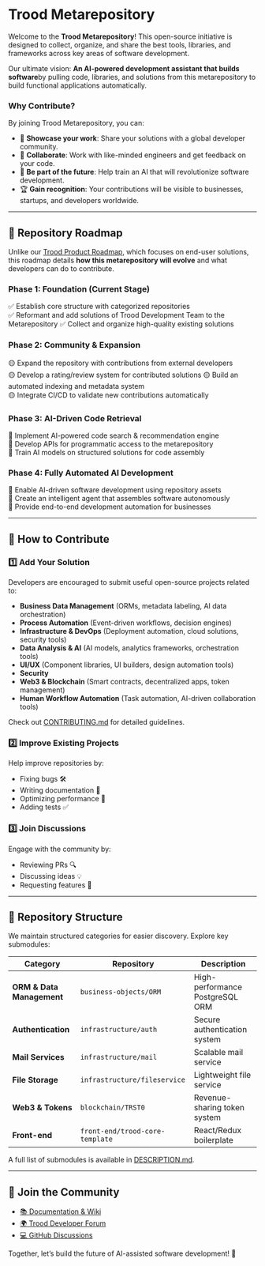 # Trood Metarepository

Welcome to the **Trood Metarepository**! This open-source initiative is designed to collect, organize, and share the best tools, libraries, and frameworks across key areas of software development.

Our ultimate vision: **An AI-powered development assistant that builds software**by pulling code, libraries, and solutions from this metarepository to build functional applications automatically.

### Why Contribute?
By joining Trood Metarepository, you can:
- 🚀 **Showcase your work**: Share your solutions with a global developer community.
- 🤝 **Collaborate**: Work with like-minded engineers and get feedback on your code.
- 🎯 **Be part of the future**: Help train an AI that will revolutionize software development.
- 🏆 **Gain recognition**: Your contributions will be visible to businesses, startups, and developers worldwide.

---

## 📌 Repository Roadmap
Unlike our [Trood Product Roadmap](ROADMAP.md), which focuses on end-user solutions, this roadmap details **how this metarepository will evolve** and what developers can do to contribute.

### **Phase 1: Foundation (Current Stage)**
✅ Establish core structure with categorized repositories  
✅ Reformant and add solutions of Trood Development Team to the Metarepository
✅ Collect and organize high-quality existing solutions  
 

### **Phase 2: Community & Expansion**
🟡 Expand the repository with contributions from external developers  
🟡 Develop a rating/review system for contributed solutions
🟡 Build an automated indexing and metadata system   
🟡 Integrate CI/CD to validate new contributions automatically  

### **Phase 3: AI-Driven Code Retrieval**
🔵 Implement AI-powered code search & recommendation engine  
🔵 Develop APIs for programmatic access to the metarepository  
🔵 Train AI models on structured solutions for code assembly  

### **Phase 4: Fully Automated AI Development**
🔴 Enable AI-driven software development using repository assets  
🔴 Create an intelligent agent that assembles software autonomously  
🔴 Provide end-to-end development automation for businesses  

---

## 🔧 How to Contribute

### 1️⃣ Add Your Solution
Developers are encouraged to submit useful open-source projects related to:
- **Business Data Management** (ORMs, metadata labeling, AI data orchestration)
- **Process Automation** (Event-driven workflows, decision engines)
- **Infrastructure & DevOps** (Deployment automation, cloud solutions, security tools)
- **Data Analysis & AI** (AI models, analytics frameworks, orchestration tools)
- **UI/UX** (Component libraries, UI builders, design automation tools)
- **Security** 
- **Web3 & Blockchain** (Smart contracts, decentralized apps, token management)
- **Human Workflow Automation** (Task automation, AI-driven collaboration tools)

Check out [CONTRIBUTING.md](CONTRIBUTING.md) for detailed guidelines.

### 2️⃣ Improve Existing Projects
Help improve repositories by:
- Fixing bugs 🛠️
- Writing documentation 📖
- Optimizing performance 🚀
- Adding tests ✅

### 3️⃣ Join Discussions
Engage with the community by:
- Reviewing PRs 🔍
- Discussing ideas 💡
- Requesting features 🎯

---

## 📂 Repository Structure

We maintain structured categories for easier discovery. Explore key submodules:

| **Category**            | **Repository**               | **Description** |
|-------------------------|-----------------------------|----------------|
| **ORM & Data Management** | `business-objects/ORM` | High-performance PostgreSQL ORM |
| **Authentication** | `infrastructure/auth` | Secure authentication system |
| **Mail Services** | `infrastructure/mail` | Scalable mail service |
| **File Storage** | `infrastructure/fileservice` | Lightweight file service |
| **Web3 & Tokens** | `blockchain/TRST0` | Revenue-sharing token system |
| **Front-end** | `front-end/trood-core-template` | React/Redux boilerplate |

A full list of submodules is available in [DESCRIPTION.md](DESCRIPTION.md).

---

## 💬 Join the Community
- [📚 Documentation & Wiki](https://trood.com/teamspace)
- [🌍 Trood Developer Forum](https://trood.com/launchpad)
- [💻 GitHub Discussions](https://github.com/TroodInc/metarepo/discussions)

Together, let’s build the future of AI-assisted software development! 🚀
